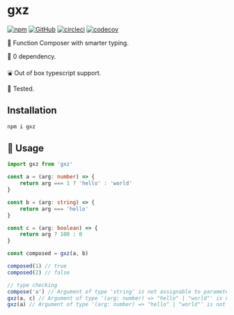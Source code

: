 # gxz

[![npm](https://img.shields.io/npm/v/gxz)](https://www.npmjs.com/package/gxz) [![GitHub](https://img.shields.io/github/license/tylim88/gxz)](https://github.com/tylim88/gxz/blob/master/LICENSE) [![circleci](https://circleci.com/gh/tylim88/gxz.svg?style=shield)](<[LINK](https://github.com/tylim88/gxz#gxz)>) [![codecov](https://codecov.io/gh/tylim88/gxz/branch/master/graph/badge.svg?token=IUUC7E1RTW)](https://codecov.io/gh/tylim88/gxz)

🦋 Function Composer with smarter typing.

🥰 0 dependency.

⛲️ Out of box typescript support.

🦺 Tested.

## Installation

```bash
npm i gxz
```

## 🎵 Usage

```ts
import gxz from 'gxz'

const a = (arg: number) => {
	return arg === 1 ? 'hello' : 'world'
}

const b = (arg: string) => {
	return arg === 'hello'
}

const c = (arg: boolean) => {
	return arg ? 100 : 0
}

const composed = gxz(a, b)

composed(1) // true
composed(2) // false

// type checking
compose('a') // Argument of type 'string' is not assignable to parameter of type 'number'.
gxz(a, c) // Argument of type '(arg: number) => "hello" | "world"' is not assignable to parameter of type '"return type does not match the next argument type"'.
gxz(a) // Argument of type '(arg: number) => "hello" | "world"' is not assignable to parameter of type '"need at least 2 functions"'.
```
